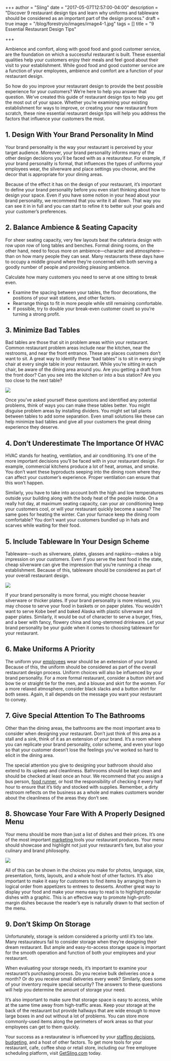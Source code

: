 +++
author = "Sling"
date = "2017-05-07T12:57:00-04:00"
description = "Discover 9 restaurant design tips and learn why uniforms and tableware should be considered as an important part of the design process."
draft = true
image = "/blog/forestryio/images/image4-1.jpg"
tags = []
title = "9 Essential Restaurant Design Tips"

+++


Ambience and comfort, along with good food and good customer service, are the foundation on which a successful restaurant is built. These essential qualities help your customers enjoy their meals and feel good about their visit to your establishment. While good food and good customer service are a function of your employees, ambience and comfort are a function of your restaurant design.

So how do you improve your restaurant design to provide the best possible experience for your customers? We’re here to help you answer that question. We’ve created this guide of restaurant design tips to help you get the most out of your space. Whether you’re examining your existing establishment for ways to improve, or creating your new restaurant from scratch, these nine essential restaurant design tips will help you address the factors that influence your customers the most.

## 1. Design With Your Brand Personality In Mind

Your brand personality is the way your restaurant is perceived by your target audience. Moreover, your brand personality informs many of the other design decisions you’ll be faced with as a restaurateur. For example, if your brand personality is formal, that influences the types of uniforms your employees wear, the silverware and place settings you choose, and the decor that is appropriate for your dining areas.

Because of the effect it has on the design of your restaurant, it’s important to define your brand personality before you even start thinking about how to design your space. Even if you have some notion in your head about your brand personality, we recommend that you write it all down. That way you can see it in in full and you can start to refine it to better suit your goals and your customer’s preferences.

## 2. Balance Ambience & Seating Capacity

For sheer seating capacity, very few layouts beat the cafeteria design with row upon row of long tables and benches. Formal dining rooms, on the other hand, need to focus more on ambience—character and atmosphere—than on how many people they can seat. Many restaurants these days have to occupy a middle ground where they’re concerned with both serving a goodly number of people and providing pleasing ambience.

Calculate how many customers you need to serve at one sitting to break even.

* Examine the spacing between your tables, the floor decorations, the positions of your wait stations, and other factors.
* Rearrange things to fit in more people while still remaining comfortable.
* If possible, try to double your break-even customer count so you’re turning a strong profit.

## 3. Minimize Bad Tables

Bad tables are those that sit in problem areas within your restaurant. Common restaurant problem areas include near the kitchen, near the restrooms, and near the front entrance. These are places customers don’t want to sit. A great way to identify these “bad tables” is to sit in every single chair at every single table in your restaurant. While you’re sitting in each chair, be aware of the dining area around you. Are you getting a draft from the front door? Can you see into the kitchen or into a bus station? Are you too close to the next table?

![](/blog/forestryio/images/restaurant%20design.jpg)

Once you’ve asked yourself these questions and identified any potential problems, think of ways you can make these tables better. You might disguise problem areas by installing dividers. You might set tall plants between tables to add some separation. Even small solutions like these can help minimize bad tables and give all your customers the great dining experience they deserve.

## 4. Don’t Underestimate The Importance Of HVAC

HVAC stands for heating, ventilation, and air conditioning. It’s one of the more important decisions you’ll be faced with in your restaurant design. For example, commercial kitchens produce a lot of heat, aromas, and smoke. You don’t want these byproducts seeping into the dining room where they can affect your customer’s experience. Proper ventilation can ensure that this won’t happen.

Similarly, you have to take into account both the high and low temperatures outside your building along with the body heat of the people inside. On a really hot day, at maximum seating capacity, can your air conditioning keep your customers cool, or will your restaurant quickly become a sauna? The same goes for heating the winter. Can your furnace keep the dining room comfortable? You don’t want your customers bundled up in hats and scarves while waiting for their food.

## 5. Include Tableware In Your Design Scheme

Tableware—such as silverware, plates, glasses and napkins—makes a big impression on your customers. Even if you serve the best food in the state, cheap silverware can give the impression that you’re running a cheap establishment. Because of this, tableware should be considered as part of your overall restaurant design.

![](/blog/forestryio/images/image2.jpg)

If your brand personality is more formal, you might choose heavier silverware or thicker plates. If your brand personality is more relaxed, you may choose to serve your food in baskets or on paper plates. You wouldn’t want to serve Kobe beef and baked Alaska with plastic silverware and paper plates. Similarly, it would be out of character to serve a burger, fries, and a beer with fancy, flowery china and long-stemmed drinkware. Let your brand personality be your guide when it comes to choosing tableware for your restaurant.

## 6. Make Uniforms A Priority

The uniform your [employees](https://getsling.com/blog/post/find-employees/) wear should be an extension of your brand. Because of this, the uniform should be considered as part of the overall restaurant design process. Uniform choices will also be influenced by your brand personality. For a more formal restaurant, consider a button shirt and bow tie or straight tie for the men, and a blouse and skirt for the women. For a more relaxed atmosphere, consider black slacks and a button shirt for both sexes. Again, it all depends on the message you want your restaurant to convey.

## 7. Give Special Attention To The Bathrooms

Other than the dining areas, the bathrooms are the most important area to consider when designing your restaurant. Don’t just think of this area as a stall and a sink, think of it as an extension of your brand. It’s a room where you can replicate your brand personality, color scheme, and even your logo so that your customer doesn’t lose the feelings you’ve worked so hard to elicit in the dining area.

The special attention you give to designing your bathroom should also extend to its upkeep and cleanliness. Bathrooms should be kept clean and should be checked at least once an hour. We recommend that you assign a bus person, [food runner](https://getsling.com/blog/post/food-runner-job-description/), or host the responsibility of checking it every half hour to ensure that it’s tidy and stocked with supplies. Remember, a dirty restroom reflects on the business as a whole and makes customers wonder about the cleanliness of the areas they don’t see.

## 8. Showcase Your Fare With A Properly Designed Menu

Your menu should be more than just a list of dishes and their prices. It’s one of the most important [marketing ](https://getsling.com/blog/post/restaurant-marketing/)tools your restaurant produces. Your menu should showcase and highlight not just your restaurant’s fare, but also your culinary and brand philosophy.

![](/blog/forestryio/images/image3.jpg)

All of this can be shown in the choices you make for photos, language, size, presentation, fonts, layouts, and a whole host of other factors. It’s also important to make it easy for customers to find items by arranging them in logical order from appetizers to entrees to desserts. Another great way to display your food and make your menu easy to read is to highlight popular dishes with a graphic. This is an effective way to promote high-profit-margin dishes because the reader’s eye is naturally drawn to that section of the menu.

## 9. Don’t Skimp On Storage

Unfortunately, storage is seldom considered a priority until it’s too late. Many restaurateurs fail to consider storage when they’re designing their dream restaurant. But ample and easy-to-access storage space is important for the smooth operation and function of both your employees and your restaurant.

When evaluating your storage needs, it’s important to examine your restaurant’s purchasing process. Do you receive bulk deliveries once a month? Or do you receive small deliveries every week? Similarly, does some of your inventory require special security? The answers to these questions will help you determine the amount of storage your need.

It’s also important to make sure that storage space is easy to access, while at the same time away from high-traffic areas. Keep your storage at the back of the restaurant but provide hallways that are wide enough to move large boxes in and out without a lot of problems. You can store more commonly-used items along the perimeters of work areas so that your employees can get to them quickly.

Your success as a restaurateur is influenced by your [staffing decisions](https://getsling.com/blog/post/restaurant-staffing/), [budgeting](https://getsling.com/blog/post/restaurant-budget/), and a host of other factors. To get more tools for your restaurant, cafe, coffee shop or retail store, including our free employee scheduling platform, visit [GetSling.com](http://www.getsling.com) today.


